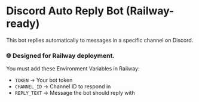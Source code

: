 # Discord Auto Reply Bot (Railway-ready)

This bot replies automatically to messages in a specific channel on Discord.
### 🌐 Designed for Railway deployment.
You must add these Environment Variables in Railway:
- `TOKEN` → Your bot token
- `CHANNEL_ID` → Channel ID to respond in
- `REPLY_TEXT` → Message the bot should reply with
